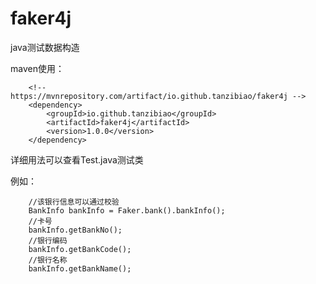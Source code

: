# faker4j
java测试数据构造

maven使用：

        <!-- https://mvnrepository.com/artifact/io.github.tanzibiao/faker4j -->
        <dependency>
            <groupId>io.github.tanzibiao</groupId>
            <artifactId>faker4j</artifactId>
            <version>1.0.0</version>
        </dependency>


详细用法可以查看Test.java测试类

例如：


        
        //该银行信息可以通过校验
        BankInfo bankInfo = Faker.bank().bankInfo();
        //卡号
        bankInfo.getBankNo();
        //银行编码
        bankInfo.getBankCode();
        //银行名称
        bankInfo.getBankName();
